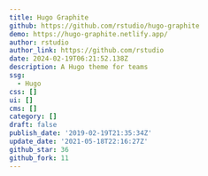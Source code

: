 ```yaml
---
title: Hugo Graphite
github: https://github.com/rstudio/hugo-graphite
demo: https://hugo-graphite.netlify.app/
author: rstudio
author_link: https://github.com/rstudio
date: 2024-02-19T06:21:52.138Z
description: A Hugo theme for teams
ssg:
  - Hugo
css: []
ui: []
cms: []
category: []
draft: false
publish_date: '2019-02-19T21:35:34Z'
update_date: '2021-05-18T22:16:27Z'
github_star: 36
github_fork: 11
---
```

